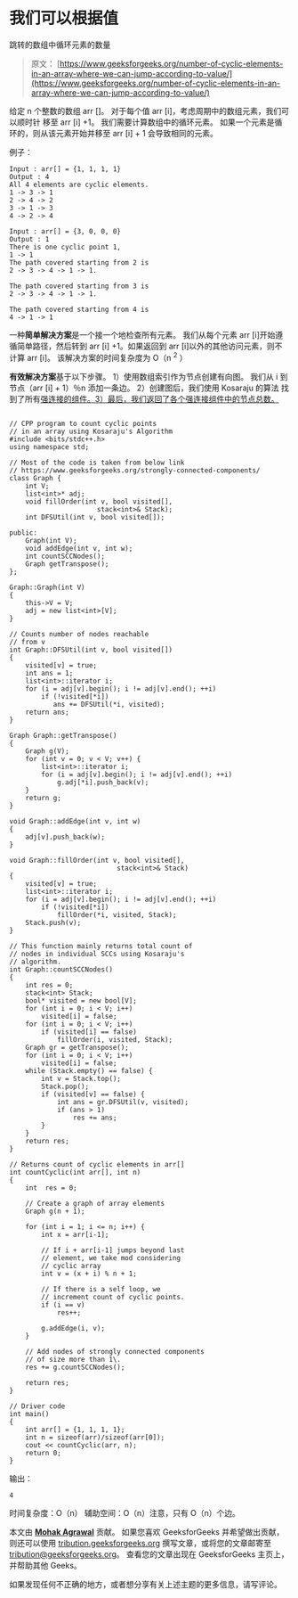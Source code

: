 # 我们可以根据值

跳转的数组中循环元素的数量

> 原文： [https://www.geeksforgeeks.org/number-of-cyclic-elements-in-an-array-where-we-can-jump-according-to-value/](https://www.geeksforgeeks.org/number-of-cyclic-elements-in-an-array-where-we-can-jump-according-to-value/)

给定 n 个整数的数组 arr []。 对于每个值 arr [i]，考虑周期中的数组元素，我们可以顺时针
移至 arr [i] +1。 我们需要计算数组中的循环元素。 如果一个元素是循环的，则从该元素开始并移至 arr [i] + 1 会导致相同的元素。

例子：

```
Input : arr[] = {1, 1, 1, 1}
Output : 4
All 4 elements are cyclic elements.
1 -> 3 -> 1
2 -> 4 -> 2
3 -> 1 -> 3
4 -> 2 -> 4

Input : arr[] = {3, 0, 0, 0}
Output : 1
There is one cyclic point 1,
1 -> 1
The path covered starting from 2 is
2 -> 3 -> 4 -> 1 -> 1.

The path covered starting from 3 is
2 -> 3 -> 4 -> 1 -> 1.

The path covered starting from 4 is
4 -> 1 -> 1

```

一种**简单解决方案**是一个接一个地检查所有元素。 我们从每个元素 arr [i]开始遵循简单路径，然后转到 arr [i] +1。如果返回到 arr [i]以外的其他访问元素，则不计算 arr [i]。 该解决方案的时间复杂度为 O（n <sup>2</sup> ）

**有效解决方案**基于以下步骤。
1）使用数组索引作为节点创建有向图。 我们从 i 到节点（arr [i] + 1）％n 添加一条边。
2）创建图后，我们使用 Kosaraju 的算法
找到了所有[强连接的组件。3）最后，我们返回了各个强连接组件中的节点总数。](https://www.geeksforgeeks.org/strongly-connected-components/)

```

// CPP program to count cyclic points 
// in an array using Kosaraju's Algorithm 
#include <bits/stdc++.h> 
using namespace std; 

// Most of the code is taken from below link 
// https://www.geeksforgeeks.org/strongly-connected-components/ 
class Graph { 
    int V; 
    list<int>* adj; 
    void fillOrder(int v, bool visited[], 
                      stack<int>& Stack); 
    int DFSUtil(int v, bool visited[]); 

public: 
    Graph(int V); 
    void addEdge(int v, int w); 
    int countSCCNodes(); 
    Graph getTranspose(); 
}; 

Graph::Graph(int V) 
{ 
    this->V = V; 
    adj = new list<int>[V]; 
} 

// Counts number of nodes reachable 
// from v 
int Graph::DFSUtil(int v, bool visited[]) 
{ 
    visited[v] = true; 
    int ans = 1; 
    list<int>::iterator i; 
    for (i = adj[v].begin(); i != adj[v].end(); ++i) 
        if (!visited[*i]) 
           ans += DFSUtil(*i, visited); 
    return ans; 
} 

Graph Graph::getTranspose() 
{ 
    Graph g(V); 
    for (int v = 0; v < V; v++) { 
        list<int>::iterator i; 
        for (i = adj[v].begin(); i != adj[v].end(); ++i) 
            g.adj[*i].push_back(v); 
    } 
    return g; 
} 

void Graph::addEdge(int v, int w) 
{ 
    adj[v].push_back(w); 
} 

void Graph::fillOrder(int v, bool visited[], 
                           stack<int>& Stack) 
{ 
    visited[v] = true; 
    list<int>::iterator i; 
    for (i = adj[v].begin(); i != adj[v].end(); ++i) 
        if (!visited[*i]) 
            fillOrder(*i, visited, Stack); 
    Stack.push(v); 
} 

// This function mainly returns total count of  
// nodes in individual SCCs using Kosaraju's 
// algorithm. 
int Graph::countSCCNodes() 
{ 
    int res = 0; 
    stack<int> Stack; 
    bool* visited = new bool[V]; 
    for (int i = 0; i < V; i++) 
        visited[i] = false; 
    for (int i = 0; i < V; i++) 
        if (visited[i] == false) 
            fillOrder(i, visited, Stack); 
    Graph gr = getTranspose(); 
    for (int i = 0; i < V; i++) 
        visited[i] = false; 
    while (Stack.empty() == false) { 
        int v = Stack.top(); 
        Stack.pop(); 
        if (visited[v] == false) { 
            int ans = gr.DFSUtil(v, visited); 
            if (ans > 1) 
                res += ans; 
        } 
    } 
    return res; 
} 

// Returns count of cyclic elements in arr[] 
int countCyclic(int arr[], int n) 
{ 
    int  res = 0; 

    // Create a graph of array elements 
    Graph g(n + 1); 

    for (int i = 1; i <= n; i++) { 
        int x = arr[i-1]; 

        // If i + arr[i-1] jumps beyond last 
        // element, we take mod considering 
        // cyclic array 
        int v = (x + i) % n + 1; 

        // If there is a self loop, we 
        // increment count of cyclic points. 
        if (i == v) 
            res++; 

        g.addEdge(i, v); 
    } 

    // Add nodes of strongly connected components 
    // of size more than 1\. 
    res += g.countSCCNodes(); 

    return res; 
} 

// Driver code 
int main() 
{ 
    int arr[] = {1, 1, 1, 1}; 
    int n = sizeof(arr)/sizeof(arr[0]); 
    cout << countCyclic(arr, n); 
    return 0; 
} 

```

输出：

```
4

```

时间复杂度：O（n）
辅助空间：O（n）注意，只有 O（n）个边。

本文由 [**Mohak Agrawal**](https://auth.geeksforgeeks.org/profile.php?user=agrawalmohak99&list=practice) 贡献。 如果您喜欢 GeeksforGeeks 并希望做出贡献，则还可以使用 [tribution.geeksforgeeks.org](http://www.contribute.geeksforgeeks.org) 撰写文章，或将您的文章邮寄至 tribution@geeksforgeeks.org。 查看您的文章出现在 GeeksforGeeks 主页上，并帮助其他 Geeks。

如果发现任何不正确的地方，或者想分享有关上述主题的更多信息，请写评论。

